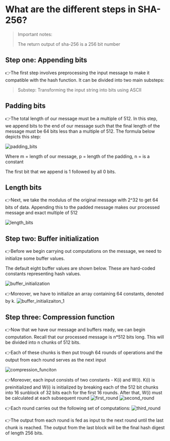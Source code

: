 # What are the different steps in SHA-256?

> Important notes:
>
> The return output of sha-256 is a 256 bit number

## Step one: Appending bits

👉The first step involves preprocessing the input message to make it compatible with the hash function. It can be divided into two main substeps:

> Substep: Transforming the input string into bits using ASCII

## Padding bits

👉The total length of our message must be a multiple of 512. In this step, we append bits to the end of our message such that the final length of the message must be 64 bits less than a multiple of 512. The formula below depicts this step:

![padding\_bits](../../Cryptography/images/SHA-256/padding\_bits.png)

Where m = length of our message, p = length of the padding, n = is a constant

The first bit that we append is 1 followed by all 0 bits.

## Length bits

👉Next, we take the modulus of the original message with 2^32 to get 64 bits of data. Appending this to the padded message makes our processed message and exact multiple of 512

![length\_bits](../../Cryptography/images/SHA-256/length\_bits.png)

## Step two: Buffer initialization

👉Before we begin carrying out computations on the message, we need to initialize some buffer values.

The default eight buffer values are shown below. These are hard-coded constants representing hash values.

![buffer\_initialization](../../Cryptography/images/SHA-256/buffer\_initialization.png)

👉Moreover, we have to initialize an array containing 64 constants, denoted by k. ![buffer\_initializaiton\_1](../../Cryptography/images/SHA-256/buffer\_initializaiton\_1.png)

## Step three: Compression function

👉Now that we have our message and buffers ready, we can begin computation. Recall that our processed message is n\*512 bits long. This will be divided into n chunks of 512 bits.

👉Each of these chunks is then put trough 64 rounds of operations and the output from each round serves as the next input

![compression\_funciton](../../Cryptography/images/SHA-256/compression\_funciton.png)

👉Moreover, each input consists of two constants - K(i) and W(i). K(i) is preinitialized and W(i) is initialized by breaking each of the 512 bit chunks into 16 sunblock of 32 bits each for the first 16 rounds. After that, W(i) must be calculated at each subsequent round ![first\_round](../../Cryptography/images/SHA-256/first\_round.png) ![second\_round](../../Cryptography/images/SHA-256/second\_round.png)

👉Each round carries out the following set of computations: ![third\_round](../../Cryptography/images/SHA-256/third\_round.png)

👉The output from each round is fed as input to the next round until the last chunk is reached. The output from the last block will be the final hash digest of length 256 bits.
